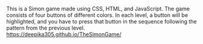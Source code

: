 This is a Simon game made using CSS, HTML, and JavaScript. The game consists of four buttons of different colors. 
In each level, a button will be highlighted, and you have to press that button in the sequence following the pattern from the previous level.
https://deepika305.github.io/TheSimonGame/

